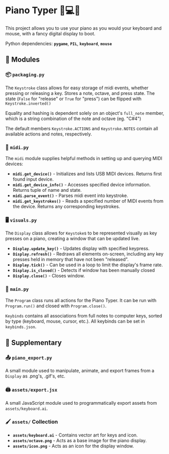 # Piano Typer 🎹💻🎶

This project allows you to use your piano as you would your keyboard and mouse, with a fancy digital display to boot.

Python dependencies: **`pygame`**, **`PIL`**, **`keyboard`**, **`mouse`**

## 📔 Modules

### 📦 `packaging.py`

The `Keystroke` class allows for easy storage of midi events, whether pressing or releasing a key. Stores a note, octave, and press state. The state (`False` for "release" or `True` for "press") can be flipped with `Keystroke.inverted()`

Equality and hashing is dependent solely on an object's `full_note` member, which is a string combination of the note and octave (eg. "C#4")

The default members `Keystroke.ACTIONS` and `Keystroke.NOTES` contain all available actions and notes, respectively.

### 🎹 `midi.py`

The `midi` module supplies helpful methods in setting up and querying MIDI devices:

- **`midi.get_device()`** - Initializes and lists USB MIDI devices. Returns first found input device.
- **`midi.get_device_info()`** - Accesses specified device information. Returns tuple of name and state.
- **`midi.parse_event()`** - Parses midi event into keystroke.
- **`midi.get_keystrokes()`** - Reads a specified number of MIDI events from the device. Returns any corresponding keystrokes.

### 🖥️ `visuals.py`

The `Display` class allows for `Keystoke`s to be represented visually as key presses on a piano, creating a window that can be updated live.

- **`Display.update_key()`** - Updates display with specified keypress.
- **`Display.refresh()`** - Redraws all elements on-screen, including any key presses held in memory that have not been "released".
- **`Display.tick()`** - Can be used in a loop to limit the display's frame rate.
- **`Display.is_closed()`** - Detects if window has been manually closed
- **`Display.close()`** - Closes window.

### 🚀 `main.py`

The `Program` class runs all actions for the Piano Typer. It can be run with `Program.run()` and closed with `Program.close()`.

`Keybinds` contains all associations from full notes to computer keys, sorted by type (keyboard, mouse, cursor, etc.). All keybinds can be set in `keybinds.json`.

## 🔣 Supplementary

### 📤 `piano_export.py`

A small module used to manipulate, animate, and export frames from a `Display` as .png's, .gif's, etc.

### 🖨️ `assets/export.jsx`

A small JavaScript module used to programmatically export assets from `assets/keyboard.ai`.

### 🖌️ `assets/` Collection

- **`assets/keyboard.ai`** - Contains vector art for keys and icon.
- **`assets/octave.png`** - Acts as a base image for the piano display.
- **`assets/icon.png`** - Acts as an icon for the display window.
